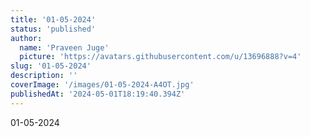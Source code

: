 ```yaml
---
title: '01-05-2024'
status: 'published'
author:
  name: 'Praveen Juge'
  picture: 'https://avatars.githubusercontent.com/u/13696888?v=4'
slug: '01-05-2024'
description: ''
coverImage: '/images/01-05-2024-A4OT.jpg'
publishedAt: '2024-05-01T18:19:40.394Z'
---
```


01-05-2024